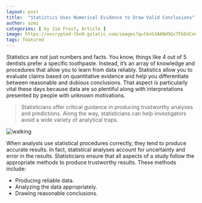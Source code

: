 ```yaml
---
layout: post
title:  "Statistics Uses Numerical Evidence to Draw Valid Conclusions"
author: azmi
categories: [ by Jim Frost, Article ]
image: https://encrypted-tbn0.gstatic.com/images?q=tbn%3AANd9GcTFbbVCn0MDcmFAPPgsNQ9Y4Eagx-E1z8QM0fSQTDK5FILNYyPQ
tags: featured
---
```

Statistics are not just numbers and facts. You know, things like 4 out of 5 dentists prefer a specific toothpaste. Instead, it’s an array of knowledge and procedures that allow you to learn from data reliably. Statistics allow you to evaluate claims based on quantitative evidence and help you differentiate between reasonable and dubious conclusions. That aspect is particularly vital these days because data are so plentiful along with interpretations presented by people with unknown motivations.

> Statisticians offer critical guidance in producing trustworthy analyses and predictions. Along the way, statisticians can help investigators avoid a wide variety of analytical traps.

![walking](https://i.pinimg.com/originals/a8/fd/c5/a8fdc566b663361afe4da4f0ca09ecf7.jpg)

When analysts use statistical procedures correctly, they tend to produce accurate results. In fact, statistical analyses account for uncertainty and error in the results. Statisticians ensure that all aspects of a study follow the appropriate methods to produce trustworthy results. These methods include:

+ Producing reliable data.
+ Analyzing the data appropriately.
+ Drawing reasonable conclusions.
